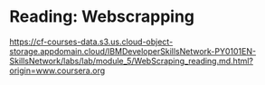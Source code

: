 # Reading: Webscrapping

https://cf-courses-data.s3.us.cloud-object-storage.appdomain.cloud/IBMDeveloperSkillsNetwork-PY0101EN-SkillsNetwork/labs/lab/module_5/WebScraping_reading.md.html?origin=www.coursera.org
